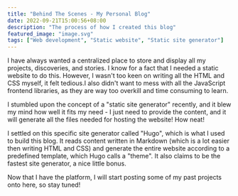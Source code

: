 ```yaml
---
title: "Behind The Scenes - My Personal Blog"
date: 2022-09-21T15:00:56+08:00
description: "The process of how I created this blog"
featured_image: "image.svg"
tags: ["Web development", "Static website", "Static site generator"]
---
```


I have always wanted a centralized place to store and display all my projects, discoveries, and stories. 
I know for a fact that I needed a static website to do this. However, I wasn't too keen on writing all the HTML and CSS myself, it felt tedious.I also didn't want to mess with all the JavaScript frontend libraries, as they are way too overkill and time consuming to learn. 

I stumbled upon the concept of a "static site generator" recently, and it blew my mind how well it fits my need - I just need to provide the content, and it will generate all the files needed for hosting the website! How neat!

I settled on this specific site generator called "Hugo", which is what I used to build this blog. It reads content written in Markdown (which is a lot easier then writing HTML and CSS) and generate the entire website according to a predefined template, which Hugo calls a "theme". It also claims to be the fastest site generator, a nice little bonus.

Now that I have the platform, I will start posting some of my past projects onto here, so stay tuned!


